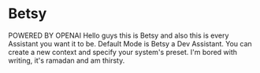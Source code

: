 # Betsy
POWERED BY OPENAI 
Hello guys this is Betsy and also this is every Assistant you want it to be.
Default Mode is Betsy a Dev Assistant.
You can create a new context and specify your system's preset.
I'm bored with writing, it's ramadan and am thirsty.